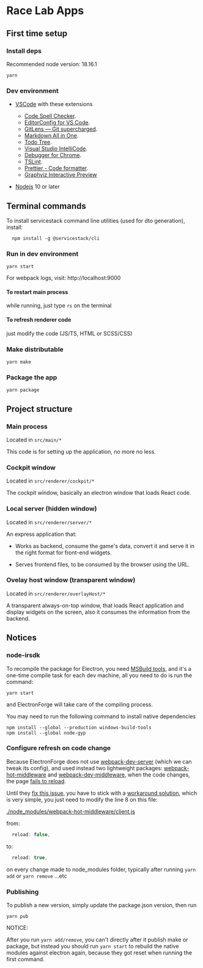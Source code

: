 # Race Lab Apps

## First time setup

### Install deps

Recommended node version: 18.16.1

```terminal
yarn
```

### Dev environment

- [VSCode](https://code.visualstudio.com) with these extensions

  - [Code Spell Checker](https://marketplace.visualstudio.com/items?itemName=streetsidesoftware.code-spell-checker).
  - [EditorConfig for VS Code](https://marketplace.visualstudio.com/items?itemName=EditorConfig.EditorConfig).
  - [GitLens — Git supercharged](https://marketplace.visualstudio.com/items?itemName=eamodio.gitlens).
  - [Markdown All in One](https://marketplace.visualstudio.com/items?itemName=yzhang.markdown-all-in-one).
  - [Todo Tree](https://marketplace.visualstudio.com/items?itemName=Gruntfuggly.todo-tree).
  - [Visual Studio IntelliCode](https://marketplace.visualstudio.com/items?itemName=VisualStudioExptTeam.vscodeintellicode).
  - [Debugger for Chrome](https://marketplace.visualstudio.com/items?itemName=msjsdiag.debugger-for-chrome).
  - [TSLint](https://marketplace.visualstudio.com/items?itemName=ms-vscode.vscode-typescript-tslint-plugin).
  - [Prettier - Code formatter](https://marketplace.visualstudio.com/items?itemName=esbenp.prettier-vscode).
  - [Graphviz Interactive Preview](https://marketplace.visualstudio.com/items?itemName=tintinweb.graphviz-interactive-preview)

- [Nodejs](https://nodejs.org) 10 or later

## Terminal commands

To install servicestack command line utilities (used for dto generation), install:

```terminal
  npm install -g @servicestack/cli
```

### Run in dev environment

```terminal
yarn start
```

For webpack logs, visit: http://localhost:9000

#### To restart main process

while running, just type `rs` on the terminal

#### To refresh renderer code

just modify the code (JS/TS, HTML or SCSS/CSS)

### Make distributable

```terminal
yarn make
```

### Package the app

```terminal
yarn package
```

## Project structure

### Main process

Located in `src/main/*`

This code is for setting up the application, no more no less.

### Cockpit window

Located in `src/renderer/cockpit/*`

The cockpit window, basically an electron window that loads React code.

### Local server (hidden window)

Located in `src/renderer/server/*`

An express application that:

- Works as backend, consume the game's data, convert it and serve it in the right format for front-end widgets.

- Serves frontend files, to be consumed by the browser using the URL.

### Ovelay host window (transparent window)

Located in `src/renderer/overlayHost/*`

A transparent always-on-top window, that loads React application and display widgets on the screen, also it consumes the information from the backend.

## Notices

### node-irsdk

To recompile the package for Electron, you need [MSBuild tools](https://github.com/nodejs/node-gyp/#on-windows), and it's a one-time compile task for each dev machine, all you need to do is run the command:

```terminal
yarn start
```

and ElectronForge will take care of the compiling process.

You may need to run the following command to install native dependencies

```terminal
npm install --global --production windows-build-tools
npm install --global node-gyp
```

### Configure refresh on code change

Because ElectronForge does not use [webpack-dev-server](https://github.com/webpack/webpack-dev-server) (which we can tweak its config), and used instead two lightweight packages: [webpack-hot-middleware](https://github.com/webpack-contrib/webpack-hot-middleware) and [webpack-dev-middleware](https://github.com/webpack/webpack-dev-middleware), when the code changes, the page [fails to reload](https://gitlab.com/programtervezo/racelabapps/issues/16).

Until they [fix this issue](https://github.com/electron-userland/electron-forge/pull/1281), you have to stick with a [workaround solution](https://gitlab.com/programtervezo/racelabapps/issues/16#note_245774779), which is very simple, you just need to modify the line 8 on this file:

[./node_modules/webpack-hot-middleware/client.js](./node_modules/webpack-hot-middleware/client.js)

from:

```js
  reload: false,
```

to:

```js
  reload: true,
```

on every change made to node_modules folder, typically after running `yarn add` or `yarn remove` ...etc

### Publishing

To publish a new version, simply update the package.json version, then run

```terminal
yarn pub
```

NOTICE:

After you run `yarn add/remove`, you can't directly after it publish make or package, but instead you should run `yarn start` to rebuild the native modules against electron again, because they got reset when running the first command.
